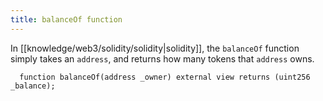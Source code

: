 ```yaml
---
title: balanceOf function
---
```


In [[knowledge/web3/solidity/solidity|solidity]], the `balanceOf` function simply takes an `address`, and returns how many tokens that `address` owns.

```solidity
  function balanceOf(address _owner) external view returns (uint256 _balance);
```
